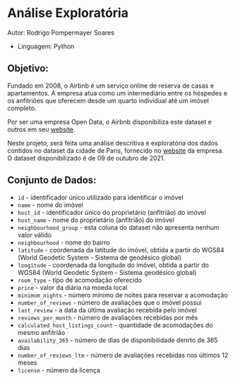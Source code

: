 # Análise Exploratória

Autor: Rodrigo Pompermayer Soares

* Linguagem: Python 

## Objetivo:
Fundado em 2008, o Airbnb é um serviço online de reserva de casas e apartamentos. A empresa atua como um intermediário entre os hóspedes e os anfitriões que oferecem desde um quarto individual até um imóvel completo.

Por ser uma empresa Open Data, o Airbnb disponibiliza este dataset e outros em seu [website](http://insideairbnb.com/get-the-data.html).

Neste projeto, será feita uma análise descritiva e exploratória dos dados contidos no dataset da cidade de Paris, fornecido no [website](http://insideairbnb.com/get-the-data.html) da empresa. O dataset disponibilizado é de 09 de outubro de 2021.

## Conjunto de Dados:

 - ``id`` - identificador único utilizado para identificar o imóvel
 - ``name`` - nome do imóvel
 - ``host_id`` - identificador único do proprietário (anfitrião) do imóvel
 - ``host_name`` - nome do proprietário (anfitrião) do imóvel
 - ``neighbourhood_group`` - esta coluna do dataset não apresenta nenhum valor válido
 - ``neighbourhood`` -  nome do bairro
 - ``latitude`` - coordenada da latitude do imóvel, obtida a partir do WGS84 (World Geodetic System - Sistema de geodésico global)
 - ``longitude`` - coordenada da longitude do imóvel, obtida a partir do WGS84 (World Geodetic System - Sistema geodésico global)
 - ``room_type`` - tipo de acomodação oferecido
 - ``price`` - valor da diária na moeda local
 - ``minimum_nights`` - número mínimo de noites para reservar a acomodação 
 - ``number_of_reviews`` - número de avaliações que o imóvel possui
 - ``last_review`` - a data da última avaliação recebida pelo imóvel
 - ``reviews_per_month`` - número de avaliações recebidas por mês
 - ``calculated_host_listings_count`` - quantidade de acomodações do mesmo anfitrião
 - ``availability_365`` - número de dias de disponibilidade denrto de 365 dias
 - ``number_of_reviews_ltm`` -  número de avaliações recebidas nos últimos 12 meses
 - ``license`` - número da licença
